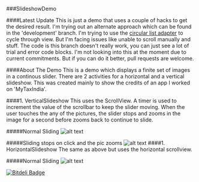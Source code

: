 ###SlideshowDemo

####Latest Update
This is just a demo that uses a couple of hacks to get the desired result. I'm trying out an alternate approach which can be found in the 'development' branch.
I'm trying to use the [circular list adapter](https://github.com/ragunathjawahar/circular-list-adapter) to cycle through view. But I'm facing issues like unable to scroll manually and stuff.
The code is this branch doesn't really work, you can just see a lot of trial and error code blocks. I'm not looking into this at the moment due to current commitments. But if you can do it better, pull requests are welcome.

####About The Demo
This is a demo which displays a finite set of images in a continous slider.
There are 2 activities for a horizontal and a vertical slideshow. This was created mainly to show the credits
of an app I worked on 'MyTaxIndia'. 

####1. VerticalSlideshow
This uses the ScrollView. A timer is used to increment the value of the scrollbar to keep the slider moving.
When the user touches the any of the pictures, the slider stops and zooms in the image for a second before
zooms back to continue to slide.

#####Normal Sliding
![alt text](https://github.com/blessenm/SlideshowDemo/raw/master/h1.png "Normal State")

#####Sliding stops on click and the pic zooms
![alt text](https://github.com/blessenm/SlideshowDemo/raw/master/h2.png "Image clicked and zoom")
####1. HorizontalSlideshow 
The same as above but uses the horizontal scrollview.

#####Normal Sliding
![alt text](https://github.com/blessenm/SlideshowDemo/raw/master/v1.png "Normal State")

[![Bitdeli Badge](https://d2weczhvl823v0.cloudfront.net/blessenm/androidautoscrolllistview/trend.png)](https://bitdeli.com/free "Bitdeli Badge")

